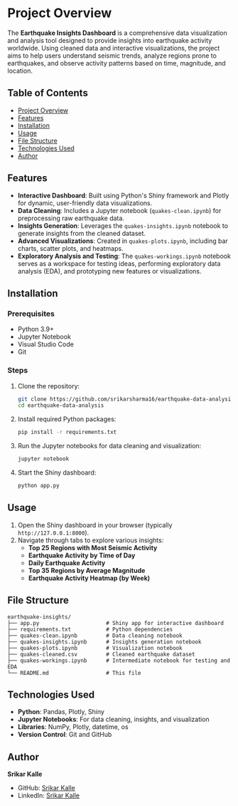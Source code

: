 # Project Overview  
The **Earthquake Insights Dashboard** is a comprehensive data visualization and analysis tool designed to provide insights into earthquake activity worldwide. Using cleaned data and interactive visualizations, the project aims to help users understand seismic trends, analyze regions prone to earthquakes, and observe activity patterns based on time, magnitude, and location.

## Table of Contents  
- [Project Overview](#project-overview)  
- [Features](#features)  
- [Installation](#installation)  
- [Usage](#usage)  
- [File Structure](#file-structure)  
- [Technologies Used](#technologies-used)  
- [Author](#author)  

## Features  
- **Interactive Dashboard**: Built using Python's Shiny framework and Plotly for dynamic, user-friendly data visualizations.  
- **Data Cleaning**: Includes a Jupyter notebook (`quakes-clean.ipynb`) for preprocessing raw earthquake data.  
- **Insights Generation**: Leverages the `quakes-insights.ipynb` notebook to generate insights from the cleaned dataset.  
- **Advanced Visualizations**: Created in `quakes-plots.ipynb`, including bar charts, scatter plots, and heatmaps.
- **Exploratory Analysis and Testing**: The `quakes-workings.ipynb` notebook serves as a workspace for testing ideas, performing exploratory data analysis (EDA), and prototyping new features or visualizations.

## Installation  

### Prerequisites  
- Python 3.9+  
- Jupyter Notebook  
- Visual Studio Code  
- Git  

### Steps  
1. Clone the repository:  
   ```bash  
   git clone https://github.com/srikarsharma16/earthquake-data-analysis.git  
   cd earthquake-data-analysis  
   ```  

2. Install required Python packages:  
   ```bash  
   pip install -r requirements.txt  
   ```  

3. Run the Jupyter notebooks for data cleaning and visualization:  
   ```bash  
   jupyter notebook  
   ```  

4. Start the Shiny dashboard:  
   ```bash  
   python app.py  
   ```  

## Usage  
1. Open the Shiny dashboard in your browser (typically `http://127.0.0.1:8000`).  
2. Navigate through tabs to explore various insights:  
   - **Top 25 Regions with Most Seismic Activity**  
   - **Earthquake Activity by Time of Day**  
   - **Daily Earthquake Activity**  
   - **Top 35 Regions by Average Magnitude**  
   - **Earthquake Activity Heatmap (by Week)**  

## File Structure  

```
earthquake-insights/  
├── app.py                     # Shiny app for interactive dashboard  
├── requirements.txt           # Python dependencies  
├── quakes-clean.ipynb         # Data cleaning notebook  
├── quakes-insights.ipynb      # Insights generation notebook  
├── quakes-plots.ipynb         # Visualization notebook  
├── quakes-cleaned.csv         # Cleaned earthquake dataset  
├── quakes-workings.ipynb      # Intermediate notebook for testing and EDA        
└── README.md                  # This file  
```  

## Technologies Used  
- **Python**: Pandas, Plotly, Shiny  
- **Jupyter Notebooks**: For data cleaning, insights, and visualization  
- **Libraries**: NumPy, Plotly, datetime, os  
- **Version Control**: Git and GitHub

## Author  
**Srikar Kalle**  
- GitHub: [Srikar Kalle](https://github.com/srikarsharma16)  
- LinkedIn: [Srikar Kalle](https://www.linkedin.com/in/srikar-k-263a10191/)
